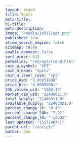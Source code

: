 ```yaml
---
layout: trend
title: Spots
meta-title: 
h1-title: 
meta-description: 
image: "/media/19917/spt.png"
published: true
allow_search_engine: false
sitemap: false
enable_comment: false
sort_order: 932
permalink: "/en/spt/trend.html"
coin_a_symbol: "SPT"
coin_a_name: "Spots"
coin_a_lower_case: "spt"
price_usd: "0.00951808"
price_btc: "0.00000081"
24h_volume_usd: "1503.16"
market_cap_usd: "22406021.0"
total_supply: "22406021.0"
available_supply: "22406021.0"
percent_change_1h: "0.45"
percent_change_24h: "7.91"
percent_change_7d: "-12.92"
last_updated: "1517140741"
parent-url: "/en/spt/"
author: Sam
---
```


